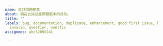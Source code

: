 ```yaml
---
name: 自訂問題範本
about: 請在此描述此問題範本的目的。
title: ''
labels: bug, documentation, duplicate, enhancement, good first issue, help wanted,
  invalid, question, wontfix
assignees: abc52090241

---
```



